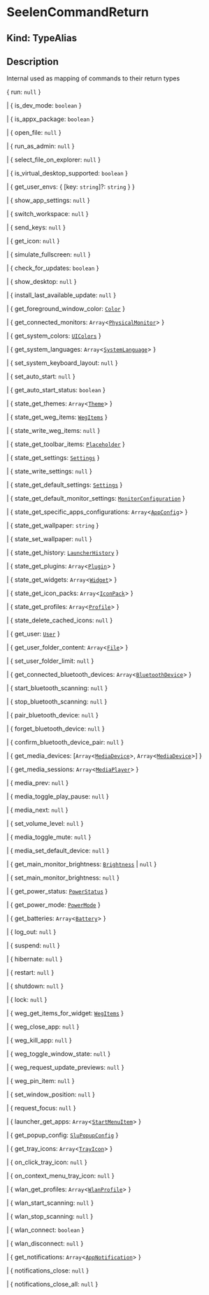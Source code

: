 # **SeelenCommandReturn**

## **Kind: TypeAlias**

## **Description**

Internal used as mapping of commands to their return types

{ run: `null` }

| { is_dev_mode: `boolean` }

| { is_appx_package: `boolean` }

| { open_file: `null` }

| { run_as_admin: `null` }

| { select_file_on_explorer: `null` }

| { is_virtual_desktop_supported: `boolean` }

| { get_user_envs: { [key: `string`]?: `string` } }

| { show_app_settings: `null` }

| { switch_workspace: `null` }

| { send_keys: `null` }

| { get_icon: `null` }

| { simulate_fullscreen: `null` }

| { check_for_updates: `boolean` }

| { show_desktop: `null` }

| { install_last_available_update: `null` }

| { get_foreground_window_color: [`Color`](./Color) }

| { get_connected_monitors: `Array`<[`PhysicalMonitor`](./PhysicalMonitor)> }

| { get_system_colors: [`UIColors`](./UIColors) }

| { get_system_languages: `Array`<[`SystemLanguage`](./SystemLanguage)> }

| { set_system_keyboard_layout: `null` }

| { set_auto_start: `null` }

| { get_auto_start_status: `boolean` }

| { state_get_themes: `Array`<[`Theme`](./Theme)> }

| { state_get_weg_items: [`WegItems`](./WegItems) }

| { state_write_weg_items: `null` }

| { state_get_toolbar_items: [`Placeholder`](./Placeholder) }

| { state_get_settings: [`Settings`](./Settings) }

| { state_write_settings: `null` }

| { state_get_default_settings: [`Settings`](./Settings) }

| { state_get_default_monitor_settings:
[`MonitorConfiguration`](./MonitorConfiguration) }

| { state_get_specific_apps_configurations: `Array`<[`AppConfig`](./AppConfig)>
}

| { state_get_wallpaper: `string` }

| { state_set_wallpaper: `null` }

| { state_get_history: [`LauncherHistory`](./LauncherHistory) }

| { state_get_plugins: `Array`<[`Plugin`](./Plugin)> }

| { state_get_widgets: `Array`<[`Widget`](./Widget)> }

| { state_get_icon_packs: `Array`<[`IconPack`](./IconPack)> }

| { state_get_profiles: `Array`<[`Profile`](./Profile)> }

| { state_delete_cached_icons: `null` }

| { get_user: [`User`](./User) }

| { get_user_folder_content: `Array`<[`File`](./File)> }

| { set_user_folder_limit: `null` }

| { get_connected_bluetooth_devices:
`Array`<[`BluetoothDevice`](./BluetoothDevice)> }

| { start_bluetooth_scanning: `null` }

| { stop_bluetooth_scanning: `null` }

| { pair_bluetooth_device: `null` }

| { forget_bluetooth_device: `null` }

| { confirm_bluetooth_device_pair: `null` }

| { get_media_devices: [`Array`<[`MediaDevice`](./MediaDevice)>,
`Array`<[`MediaDevice`](./MediaDevice)>] }

| { get_media_sessions: `Array`<[`MediaPlayer`](./MediaPlayer)> }

| { media_prev: `null` }

| { media_toggle_play_pause: `null` }

| { media_next: `null` }

| { set_volume_level: `null` }

| { media_toggle_mute: `null` }

| { media_set_default_device: `null` }

| { get_main_monitor_brightness: [`Brightness`](./Brightness) | `null` }

| { set_main_monitor_brightness: `null` }

| { get_power_status: [`PowerStatus`](./PowerStatus) }

| { get_power_mode: [`PowerMode`](./PowerMode) }

| { get_batteries: `Array`<[`Battery`](./Battery)> }

| { log_out: `null` }

| { suspend: `null` }

| { hibernate: `null` }

| { restart: `null` }

| { shutdown: `null` }

| { lock: `null` }

| { weg_get_items_for_widget: [`WegItems`](./WegItems) }

| { weg_close_app: `null` }

| { weg_kill_app: `null` }

| { weg_toggle_window_state: `null` }

| { weg_request_update_previews: `null` }

| { weg_pin_item: `null` }

| { set_window_position: `null` }

| { request_focus: `null` }

| { launcher_get_apps: `Array`<[`StartMenuItem`](./StartMenuItem)> }

| { get_popup_config: [`SluPopupConfig`](./SluPopupConfig) }

| { get_tray_icons: `Array`<[`TrayIcon`](./TrayIcon)> }

| { on_click_tray_icon: `null` }

| { on_context_menu_tray_icon: `null` }

| { wlan_get_profiles: `Array`<[`WlanProfile`](./WlanProfile)> }

| { wlan_start_scanning: `null` }

| { wlan_stop_scanning: `null` }

| { wlan_connect: `boolean` }

| { wlan_disconnect: `null` }

| { get_notifications: `Array`<[`AppNotification`](./AppNotification)> }

| { notifications_close: `null` }

| { notifications_close_all: `null` }
